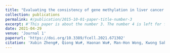 ```yaml
---
title: "Evaluating the consistency of gene methylation in liver cancer using bisulfite sequencing data"
collection: publications
permalink: #/publication/2015-10-01-paper-title-number-3
excerpt: #'This paper is about the number 3. The number 4 is left for future work.'
date: 2021-04-29
venue: 'Journal 1'
paperurl: 'https://doi.org/10.3389/fcell.2021.671302'
citation: 'Xubin Zheng#, Qiong Wu#, Haonan Wu#, Man-Hon Wong, Kwong Sak Leung, Xueyan Liu, and Lixin Cheng. Evaluating the consistency of gene methylation in liver cancer using bisulfite sequencing data. Frontiers in Cell and Developmental Biology, 2021.'
---
```

